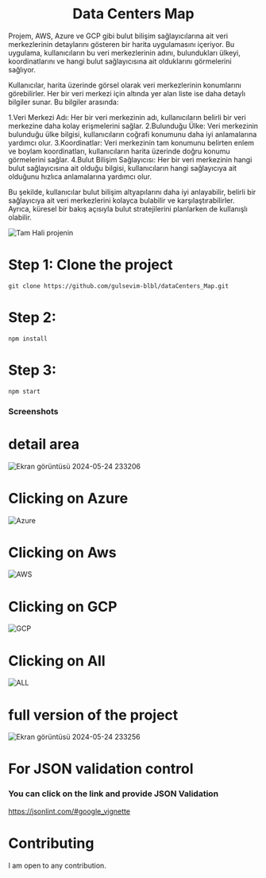<h1 align="center"> Data Centers Map </h1>

Projem, AWS, Azure ve GCP gibi bulut bilişim sağlayıcılarına ait veri merkezlerinin detaylarını gösteren bir harita uygulamasını içeriyor. Bu uygulama, kullanıcıların bu veri merkezlerinin adını, bulundukları ülkeyi, koordinatlarını ve hangi bulut sağlayıcısına ait olduklarını görmelerini sağlıyor.

Kullanıcılar, harita üzerinde görsel olarak veri merkezlerinin konumlarını görebilirler. Her bir veri merkezi için altında yer alan liste ise daha detaylı bilgiler sunar. Bu bilgiler arasında:

   1.Veri Merkezi Adı: Her bir veri merkezinin adı, kullanıcıların belirli bir veri merkezine daha kolay erişmelerini sağlar.
   2.Bulunduğu Ülke: Veri merkezinin bulunduğu ülke bilgisi, kullanıcıların coğrafi konumunu daha iyi anlamalarına yardımcı olur.
   3.Koordinatlar: Veri merkezinin tam konumunu belirten enlem ve boylam koordinatları, kullanıcıların harita üzerinde doğru konumu görmelerini sağlar.
   4.Bulut Bilişim Sağlayıcısı: Her bir veri merkezinin hangi bulut sağlayıcısına ait olduğu bilgisi, kullanıcıların hangi sağlayıcıya ait olduğunu hızlıca anlamalarına yardımcı olur.
   
Bu şekilde, kullanıcılar bulut bilişim altyapılarını daha iyi anlayabilir, belirli bir sağlayıcıya ait veri merkezlerini kolayca bulabilir ve karşılaştırabilirler. Ayrıca, küresel bir bakış açısıyla bulut stratejilerini planlarken de kullanışlı olabilir.

![Tam Hali projenin](https://github.com/gulsevim-blbl/dataCenters_Map/assets/73358343/2b64b1f9-9c08-4c3c-972b-fec1984e6438)

# Step 1: Clone the project #

```
git clone https://github.com/gulsevim-blbl/dataCenters_Map.git
```

# Step 2: # 

```
npm install
```

# Step 3: #

```
npm start
```

### Screenshots

# detail area #
![Ekran görüntüsü 2024-05-24 233206](https://github.com/gulsevim-blbl/dataCenters_Map/assets/73358343/da7f9dd9-74bc-4c05-af8f-4707c5e8227c)
# Clicking on Azure #
![Azure](https://github.com/gulsevim-blbl/dataCenters_Map/assets/73358343/b2b2ce45-558f-4ff6-9f6e-b157c52773ad)
# Clicking on Aws #
![AWS](https://github.com/gulsevim-blbl/dataCenters_Map/assets/73358343/e12ad413-3af0-4b69-8a07-b4e1fefcd8d4)
# Clicking on GCP #
![GCP](https://github.com/gulsevim-blbl/dataCenters_Map/assets/73358343/eaebc06b-83bf-46ac-8f2d-4c94bd151465)
# Clicking on All #
![ALL](https://github.com/gulsevim-blbl/dataCenters_Map/assets/73358343/6cdb0cab-6b3f-4631-a099-ba5487fd9f8b)
# full version of the project #
![Ekran görüntüsü 2024-05-24 233256](https://github.com/gulsevim-blbl/dataCenters_Map/assets/73358343/3bd3d85e-f06b-4d99-b3d8-f59e81943591)

# For JSON validation control #
### You can click on the link and provide JSON Validation
https://jsonlint.com/#google_vignette

# Contributing #
I am open to any contribution.
